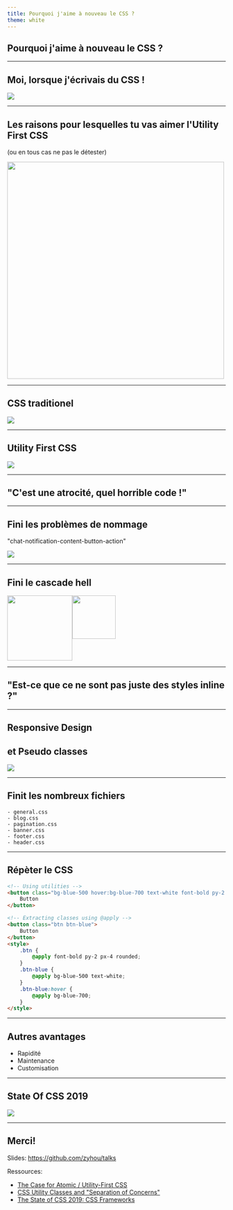 ```yaml
---
title: Pourquoi j'aime à nouveau le CSS ?
theme: white
---
```


## Pourquoi j'aime à nouveau le CSS ?

---

## Moi, lorsque j'écrivais du CSS !

<img src="./images/cssmeme.gif"  />

---

## Les raisons pour lesquelles tu vas aimer l'Utility First CSS

(ou en tous cas ne pas le détester)

<img src="./images/tailwindcss.png" style="height: 500px;" />

---

## CSS traditionel

<img src="./images/traditionalcss.png"  />

---

## Utility First CSS

<img src="./images/utilityfirstcss.png"  />

---

## "C'est une atrocité, quel horrible code !"

---

## Fini les problèmes de nommage

"chat-notification-content-button-action"

<img src="./images/utilityfirstcss.png"  />

---

## Fini le cascade hell

<div style="display: flex;">
    <div>
       <img src="./images/h2css.png" style="height:150px" />
    </div>
    <div>
       <img src="./images/h2tailwind.png" style="height:100px" />
    </div>
</div>

---

## "Est-ce que ce ne sont pas juste des styles inline ?"

---

## Responsive Design

## et Pseudo classes

<img src="./images/responsivetailwind.png"  />

---

## Finit les nombreux fichiers

```
- general.css
- blog.css
- pagination.css
- banner.css
- footer.css
- header.css
```

---

## Répèter le CSS

```html
<!-- Using utilities -->
<button class="bg-blue-500 hover:bg-blue-700 text-white font-bold py-2 px-4 rounded">
    Button
</button>
```

```html
<!-- Extracting classes using @apply -->
<button class="btn btn-blue">
    Button
</button>
<style>
    .btn {
        @apply font-bold py-2 px-4 rounded;
    }
    .btn-blue {
        @apply bg-blue-500 text-white;
    }
    .btn-blue:hover {
        @apply bg-blue-700;
    }
</style>
```

---

## Autres avantages

-   Rapidité
-   Maintenance
-   Customisation

---

## State Of CSS 2019

<img src="./images/stateofcss.png"  />

---

## Merci!

Slides: https://github.com/zyhou/talks

Ressources:

-   [The Case for Atomic / Utility-First CSS](https://johnpolacek.github.io/the-case-for-atomic-css/)
-   [CSS Utility Classes and "Separation of Concerns"](https://adamwathan.me/css-utility-classes-and-separation-of-concerns/)
-   [The State of CSS 2019: CSS Frameworks](https://2019.stateofcss.com/technologies/css-frameworks/)
